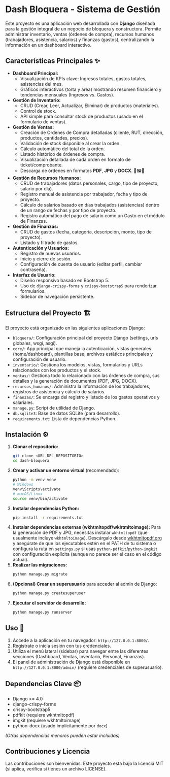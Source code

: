 # Dash Bloquera - Sistema de Gestión

Este proyecto es una aplicación web desarrollada con **Django** diseñada para la gestión integral de un negocio de bloquera y constructora. Permite administrar inventario, ventas (órdenes de compra), recursos humanos (trabajadores, asistencia, salarios) y finanzas (gastos), centralizando la información en un dashboard interactivo.

## Características Principales ✨

* **Dashboard Principal:**
    * Visualización de KPIs clave: Ingresos totales, gastos totales, asistencias del mes.
    * Gráficos interactivos (torta y área) mostrando resumen financiero y tendencias mensuales (Ingresos vs. Gastos).
* **Gestión de Inventario:**
    * CRUD (Crear, Leer, Actualizar, Eliminar) de productos (materiales).
    * Control de stock.
    * API simple para consultar stock de productos (usado en el formulario de ventas).
* **Gestión de Ventas:**
    * Creación de Órdenes de Compra detalladas (cliente, RUT, dirección, productos, cantidades, precios).
    * Validación de stock disponible al crear la orden.
    * Cálculo automático del total de la orden.
    * Listado histórico de órdenes de compra.
    * Visualización detallada de cada orden en formato de ticket/comprobante.
    * Descarga de órdenes en formatos **PDF**, **JPG** y **DOCX**. 📄🖼️📝
* **Gestión de Recursos Humanos:**
    * CRUD de trabajadores (datos personales, cargo, tipo de proyecto, salario por día).
    * Registro manual de asistencia por trabajador, fecha y tipo de proyecto.
    * Cálculo de salarios basado en días trabajados (asistencias) dentro de un rango de fechas y por tipo de proyecto.
    * Registro automático del pago de salario como un Gasto en el módulo de Finanzas.
* **Gestión de Finanzas:**
    * CRUD de gastos (fecha, categoría, descripción, monto, tipo de proyecto).
    * Listado y filtrado de gastos.
* **Autenticación y Usuarios:**
    * Registro de nuevos usuarios.
    * Inicio y cierre de sesión.
    * Configuración de cuenta de usuario (editar perfil, cambiar contraseña).
* **Interfaz de Usuario:**
    * Diseño responsivo basado en Bootstrap 5.
    * Uso de `django-crispy-forms` y `crispy-bootstrap5` para renderizar formularios.
    * Sidebar de navegación persistente.

## Estructura del Proyecto 🏗️

El proyecto está organizado en las siguientes aplicaciones Django:

* `bloquera/`: Configuración principal del proyecto Django (settings, urls globales, wsgi, asgi).
* `core/`: App principal que maneja la autenticación, vistas generales (home/dashboard), plantillas base, archivos estáticos principales y configuración de usuario.
* `inventario/`: Gestiona los modelos, vistas, formularios y URLs relacionados con los productos y el stock.
* `ventas/`: Gestiona todo lo relacionado con las órdenes de compra, sus detalles y la generación de documentos (PDF, JPG, DOCX).
* `recursos_humanos/`: Administra la información de los trabajadores, registros de asistencia y cálculo de salarios.
* `finanzas/`: Se encarga del registro y listado de los gastos operativos y salariales.
* `manage.py`: Script de utilidad de Django.
* `db.sqlite3`: Base de datos SQLite (para desarrollo).
* `requirements.txt`: Lista de dependencias Python.

## Instalación ⚙️

1.  **Clonar el repositorio:**
    ```bash
    git clone <URL_DEL_REPOSITORIO>
    cd dash-bloquera
    ```
2.  **Crear y activar un entorno virtual** (recomendado):
    ```bash
    python -m venv venv
    # Windows
    venv\Scripts\activate
    # macOS/Linux
    source venv/bin/activate
    ```
3.  **Instalar dependencias Python:**
    ```bash
    pip install -r requirements.txt
    ```
4.  **Instalar dependencias externas (wkhtmltopdf/wkhtmltoimage):**
    Para la generación de PDF y JPG, necesitas instalar `wkhtmltopdf` (que usualmente incluye `wkhtmltoimage`). Descárgalo desde [wkhtmltopdf.org](https://wkhtmltopdf.org/downloads.html) y asegúrate de que los ejecutables estén en el PATH de tu sistema o configura la ruta en `settings.py` si usas `python-pdfkit`/`python-imgkit` con configuración explícita (aunque no parece ser el caso en el código actual).
5.  **Realizar las migraciones:**
    ```bash
    python manage.py migrate
    ```
6.  **(Opcional) Crear un superusuario** para acceder al admin de Django:
    ```bash
    python manage.py createsuperuser
    ```
7.  **Ejecutar el servidor de desarrollo:**
    ```bash
    python manage.py runserver
    ```

## Uso 🚀

1.  Accede a la aplicación en tu navegador: `http://127.0.0.1:8000/`.
2.  Regístrate o inicia sesión con tus credenciales.
3.  Utiliza el menú lateral (sidebar) para navegar entre las diferentes secciones (Dashboard, Ventas, Inventario, Personal, Finanzas).
4.  El panel de administración de Django está disponible en `http://127.0.0.1:8000/admin/` (requiere credenciales de superusuario).

## Dependencias Clave 📦

* Django >= 4.0
* django-crispy-forms
* crispy-bootstrap5
* pdfkit (requiere wkhtmltopdf)
* imgkit (requiere wkhtmltoimage)
* python-docx (usado implícitamente por `docx`)

*(Otras dependencias menores pueden estar incluidas)*

## Contribuciones y Licencia

Las contribuciones son bienvenidas. Este proyecto está bajo la licencia MIT (si aplica, verifica si tienes un archivo LICENSE). 
